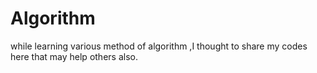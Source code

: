 # Algorithm
while learning various method of algorithm ,I thought to share my codes here that may help others also.
